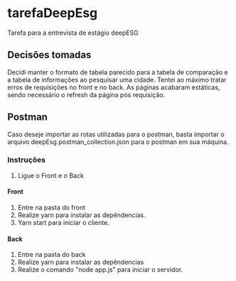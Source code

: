 # tarefaDeepEsg
Tarefa para a entrevista de estágio deepESG

## Decisões tomadas
Decidi manter o formato de tabela parecido para a tabela de comparação e a tabela de informações ao pesquisar uma cidade. Tentei ao máximo tratar erros de requisições no front e no back. As páginas acabaram estáticas, sendo necessário o refresh da página pós requisição.

## Postman
Caso deseje importar as rotas utilizadas para o postman, basta importar o arquivo deepEsg.postman_collection.json para o postman em sua máquina.

### Instruções

1. Ligue o Front e o Back
#### Front
1. Entre na pasta do front 
2. Realize yarn para instalar as depêndencias.
3. Yarn start para iniciar o cliente.

#### Back
1. Entre na pasta do back
2. Realize yarn para instalar as depêndencias
3. Realize o comando "node app.js" para iniciar o servidor. 

